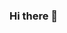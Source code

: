 ### Hi there 👋

<!--
**Nikos-Moutafis/Nikos-Moutafis** is a ✨ _special_ ✨ repository because its `README.md` (this file) appears on your GitHub profile.

- 🔭 I’m currently enrolled in  Coding Factory a cutting- edge education program in Full - Stack application development.
     I am gaining hands-on experience in multiple programming languages and in my repositories you will find some projects on them.
